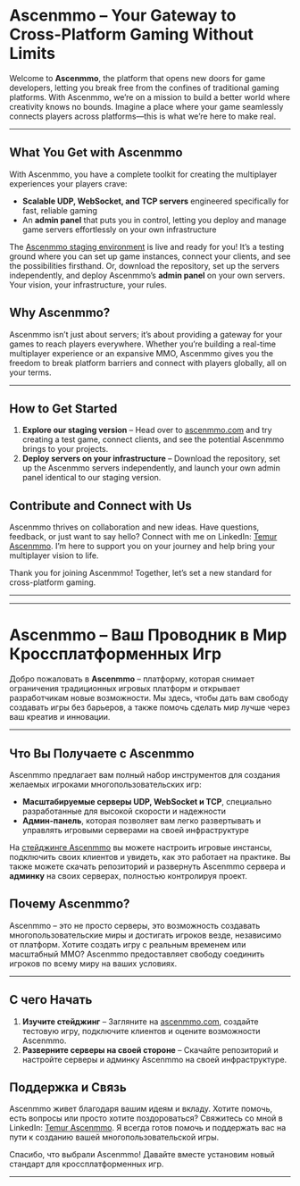 # Ascenmmo – Your Gateway to Cross-Platform Gaming Without Limits

Welcome to **Ascenmmo**, the platform that opens new doors for game developers, letting you break free from the confines of traditional gaming platforms. With Ascenmmo, we’re on a mission to build a better world where creativity knows no bounds. Imagine a place where your game seamlessly connects players across platforms—this is what we’re here to make real.

---

## What You Get with Ascenmmo

With Ascenmmo, you have a complete toolkit for creating the multiplayer experiences your players crave:

- **Scalable UDP, WebSocket, and TCP servers** engineered specifically for fast, reliable gaming
- An **admin panel** that puts you in control, letting you deploy and manage game servers effortlessly on your own infrastructure

The [Ascenmmo staging environment](http://ascenmmo.com) is live and ready for you! It’s a testing ground where you can set up game instances, connect your clients, and see the possibilities firsthand. Or, download the repository, set up the servers independently, and deploy Ascenmmo’s **admin panel** on your own servers. Your vision, your infrastructure, your rules.

## Why Ascenmmo?

Ascenmmo isn’t just about servers; it’s about providing a gateway for your games to reach players everywhere. Whether you’re building a real-time multiplayer experience or an expansive MMO, Ascenmmo gives you the freedom to break platform barriers and connect with players globally, all on your terms.

---

## How to Get Started

1. **Explore our staging version** – Head over to [ascenmmo.com](http://ascenmmo.com) and try creating a test game, connect clients, and see the potential Ascenmmo brings to your projects.
2. **Deploy servers on your infrastructure** – Download the repository, set up the Ascenmmo servers independently, and launch your own admin panel identical to our staging version.

## Contribute and Connect with Us

Ascenmmo thrives on collaboration and new ideas. Have questions, feedback, or just want to say hello? Connect with me on LinkedIn: [Temur Ascenmmo](https://www.linkedin.com/in/temur-ascemme-b8277a245). I’m here to support you on your journey and help bring your multiplayer vision to life.

Thank you for joining Ascenmmo! Together, let’s set a new standard for cross-platform gaming.

---

---

# Ascenmmo – Ваш Проводник в Мир Кроссплатформенных Игр

Добро пожаловать в **Ascenmmo** – платформу, которая снимает ограничения традиционных игровых платформ и открывает разработчикам новые возможности. Мы здесь, чтобы дать вам свободу создавать игры без барьеров, а также помочь сделать мир лучше через ваш креатив и инновации.

---

## Что Вы Получаете с Ascenmmo

Ascenmmo предлагает вам полный набор инструментов для создания желаемых игроками многопользовательских игр:

- **Масштабируемые серверы UDP, WebSocket и TCP**, специально разработанные для высокой скорости и надежности
- **Админ-панель**, которая позволяет вам легко развертывать и управлять игровыми серверами на своей инфраструктуре

На [стейджинге Ascenmmo](http://ascenmmo.com) вы можете настроить игровые инстансы, подключить своих клиентов и увидеть, как это работает на практике. Вы также можете скачать репозиторий и развернуть Ascenmmo сервера и **админку** на своих серверах, полностью контролируя проект.

## Почему Ascenmmo?

Ascenmmo – это не просто серверы, это возможность создавать многопользовательские миры и достигать игроков везде, независимо от платформ. Хотите создать игру с реальным временем или масштабный MMO? Ascenmmo предоставляет свободу соединить игроков по всему миру на ваших условиях.

---

## С чего Начать

1. **Изучите стейджинг** – Загляните на [ascenmmo.com](http://ascenmmo.com), создайте тестовую игру, подключите клиентов и оцените возможности Ascenmmo.
2. **Разверните серверы на своей стороне** – Скачайте репозиторий и настройте серверы и админку Ascenmmo на своей инфраструктуре.

## Поддержка и Связь

Ascenmmo живет благодаря вашим идеям и вкладу. Хотите помочь, есть вопросы или просто хотите поздороваться? Свяжитесь со мной в LinkedIn: [Temur Ascenmmo](https://www.linkedin.com/in/temur-ascemme-b8277a245). Я всегда готов помочь и поддержать вас на пути к созданию вашей многопользовательской игры.

Спасибо, что выбрали Ascenmmo! Давайте вместе установим новый стандарт для кроссплатформенных игр.

---

